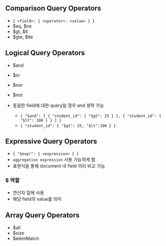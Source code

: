 ## Comparison Query Operators

- `{ <field>: { <operator>: <value> } }`
- $eq, $ne
- $gt, $lt
- $gte, $lte

## Logical Query Operators

- $and
- $or
- $nor
- $not

- 동일한 field에 대한 query일 경우 and 생략 가능
  - `{ "$and": [ { "student_id": { "$gt": 25 } }, { "student_id": { "$lt": 100 } } ] }`
  - `{ "student_id": { "$gt": 25, "$lt":100 } }`

## Expressive Query Operators

- `{ "$expr": { <expression> } }`
- `aggregation expression` 사용 가능하게 함
- 표현식을 통해 document 내 field 끼리 비교 가능

### $ 역할

- 연산자 앞에 사용
- 해당 field의 value를 의미

## Array Query Operators

- $all
- $size
- $elemMatch
